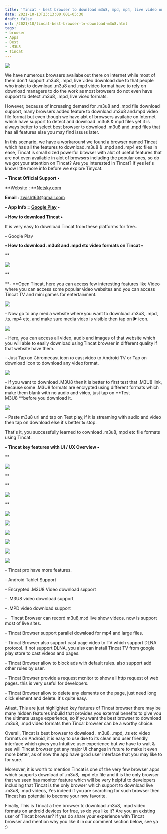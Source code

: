 ```yaml
---
title: 'Tincat - best browser to download m3u8, mpd, mp4, live video on Android!'
date: 2021-10-13T23:13:00.001+05:30
draft: false
url: /2021/10/tincat-best-browser-to-download-m3u8.html
tags: 
- browser
- Apps
- Best
- .M3U8
- Tincat
---
```


[![](https://lh3.googleusercontent.com/-I5z0e5uHolg/YWcX-66ShBI/AAAAAAAAG64/6EA1Prv6rLIxiG-zvIXuELd6lKP32DGegCLcBGAsYHQ/s1600/1634146246451698-0.png)](https://lh3.googleusercontent.com/-I5z0e5uHolg/YWcX-66ShBI/AAAAAAAAG64/6EA1Prv6rLIxiG-zvIXuELd6lKP32DGegCLcBGAsYHQ/s1600/1634146246451698-0.png)

  

  

We have numerous browsers availabe out there on internet while most of them don't support .m3u8, .mpd, live video download due to that people who insist to download .m3u8 and .mpd video format have to rely on download managers to do the work as most browsers do not even have support to detect .m3u8, .mpd, live video formats.

  

However, because of increasing demand for .m3u8 and .mpd file download support, many browsers added feature to download .m3u8 and.mpd video file format but even though we have alot of browsers availabe on Internet which have support to detect and download .m3u8 & mpd files yet it is always better to select best browser to download .m3u8 and .mpd files that has all features else you may find issues later.

  

In this scenario, we have a workaround we found a browser named Tincat which has all the features to download .m3u8 & .mpd and .mp4 etc files in ease, Tincat is small sized powerful browser with alot of useful features that are not even available in alot of browsers including the popular ones, so do we got your attention on Tincat? Are you interested in Tincat? If yes let's know little more info before we explore Tinycat.

  

**• Tincat Official Support •**

**Website : **[Netsky.com](http://netsky.com/)  

**Email** : [zwish163@gmail.com](mailto:zwish163@gmail.com)

**\- App Info = **[Google Play](https://play.google.com/store/apps/details?id=com.netsky.tincat)** -**

**• How to download Tincat •**

It is very easy to download Tincat from these platforms for free..

  

\- [Google Play](https://play.google.com/store/apps/details?id=com.netsky.tincat)

**• How to download .m3u8 and .mpd etc video formats on Tincat •**

**

[![](https://lh3.googleusercontent.com/-SPBe_4n4Ssk/YWcXxQl1yaI/AAAAAAAAG6k/4BEOb-pDOAcJukTAXTbUU3KBk5Zfta_mQCLcBGAsYHQ/s1600/1634146228159542-1.png)](https://lh3.googleusercontent.com/-SPBe_4n4Ssk/YWcXxQl1yaI/AAAAAAAAG6k/4BEOb-pDOAcJukTAXTbUU3KBk5Zfta_mQCLcBGAsYHQ/s1600/1634146228159542-1.png)

  
**

**\- **Open Tincat, here you can access few interesting features like Video where you can access some popular video websites and you can access Tincat TV and mini games for entertainment.

  

[![](https://lh3.googleusercontent.com/-TKs4WPPGnN4/YWcXs3DiyLI/AAAAAAAAG6c/eehjOo-xQwcVOUIFnbWv1ZzqDR4GUcdQQCLcBGAsYHQ/s1600/1634146213597671-2.png)](https://lh3.googleusercontent.com/-TKs4WPPGnN4/YWcXs3DiyLI/AAAAAAAAG6c/eehjOo-xQwcVOUIFnbWv1ZzqDR4GUcdQQCLcBGAsYHQ/s1600/1634146213597671-2.png)

  

  

\- Now go to any media website where you want to download .m3u8, .mpd, .ts. mp4 etc, and make sure media video is visible then tap on ▶️ icon.

  

[![](https://lh3.googleusercontent.com/-D_b5J2SBFRY/YWcXpaEiHVI/AAAAAAAAG6Y/McG5pEFHCDg9OWDYhdg4Gxa1LRQRUH2EACLcBGAsYHQ/s1600/1634146203263229-3.png)](https://lh3.googleusercontent.com/-D_b5J2SBFRY/YWcXpaEiHVI/AAAAAAAAG6Y/McG5pEFHCDg9OWDYhdg4Gxa1LRQRUH2EACLcBGAsYHQ/s1600/1634146203263229-3.png)

  

\- Here, you can access all video, audio and images of that website which you will able to easily download using Tincat browser in different quality if that website have them.

  

\- Just Tap on Chromecast icon to cast video to Android TV or Tap on download icon to download any video format.

  

[![](https://lh3.googleusercontent.com/-d5P1-cU8OmQ/YWcXmiFLK2I/AAAAAAAAG6Q/QKeR17qlzrQYlrLAw1gtN_Md9bOIp92LgCLcBGAsYHQ/s1600/1634146195943574-4.png)](https://lh3.googleusercontent.com/-d5P1-cU8OmQ/YWcXmiFLK2I/AAAAAAAAG6Q/QKeR17qlzrQYlrLAw1gtN_Md9bOIp92LgCLcBGAsYHQ/s1600/1634146195943574-4.png)

  

\- If you want to download .M3U8 then it is better to first test that .M3U8 link, because some .M3U8 formats are encrypted using different formats which make them blank with no audio and video, just tap on **Test M3U8 **before you download it.

  

[![](https://lh3.googleusercontent.com/-8CfIhCUDen0/YWcXk09QX9I/AAAAAAAAG6M/WiSIoOlkCYYKJmkVKJOtLJbNUnAUuXs3gCLcBGAsYHQ/s1600/1634146189260196-5.png)](https://lh3.googleusercontent.com/-8CfIhCUDen0/YWcXk09QX9I/AAAAAAAAG6M/WiSIoOlkCYYKJmkVKJOtLJbNUnAUuXs3gCLcBGAsYHQ/s1600/1634146189260196-5.png)

  

\- Paste m3u8 url and tap on Test play, if it is streaming with audio and video then tap on download else it's better to stop.

  

That's it, you successfully learned to download .m3u8, mpd etc file formats using Tincat.

  

**• Tincat key features with Ul / UX Overview •**

  

**

[![](https://lh3.googleusercontent.com/-DbSa31yy1pM/YWcXjOhUtzI/AAAAAAAAG6I/OFReKUVzurU50Uf9WuAeel8PjOyiN5hQwCLcBGAsYHQ/s1600/1634146180860893-6.png)](https://lh3.googleusercontent.com/-DbSa31yy1pM/YWcXjOhUtzI/AAAAAAAAG6I/OFReKUVzurU50Uf9WuAeel8PjOyiN5hQwCLcBGAsYHQ/s1600/1634146180860893-6.png)

  
**

**

[![](https://lh3.googleusercontent.com/-4yUDePSQH9I/YWcXg5Zr6lI/AAAAAAAAG6E/gYvUV8Tni4U-IEc7DuNltedFpNJg12cHwCLcBGAsYHQ/s1600/1634146172170210-7.png)](https://lh3.googleusercontent.com/-4yUDePSQH9I/YWcXg5Zr6lI/AAAAAAAAG6E/gYvUV8Tni4U-IEc7DuNltedFpNJg12cHwCLcBGAsYHQ/s1600/1634146172170210-7.png)

  
**

[![](https://lh3.googleusercontent.com/-4x1j-JFafrY/YWcXez3P_AI/AAAAAAAAG6A/0-vANdJPU_Eg54m8a651p34Wgtxnju5xACLcBGAsYHQ/s1600/1634146168099988-8.png)](https://lh3.googleusercontent.com/-4x1j-JFafrY/YWcXez3P_AI/AAAAAAAAG6A/0-vANdJPU_Eg54m8a651p34Wgtxnju5xACLcBGAsYHQ/s1600/1634146168099988-8.png)

  

[![](https://lh3.googleusercontent.com/-pmrE20Xno4E/YWcXd3ewoTI/AAAAAAAAG58/EUoFUR84k_QT8bYi6xCDnjfQiGM_wQn3ACLcBGAsYHQ/s1600/1634146156643369-9.png)](https://lh3.googleusercontent.com/-pmrE20Xno4E/YWcXd3ewoTI/AAAAAAAAG58/EUoFUR84k_QT8bYi6xCDnjfQiGM_wQn3ACLcBGAsYHQ/s1600/1634146156643369-9.png)

  

[![](https://lh3.googleusercontent.com/-1dFH3JghcQU/YWcXbOtlDeI/AAAAAAAAG54/ejbKgKJE-Q0DLqv2jc8HBeuRkWYVSaAXwCLcBGAsYHQ/s1600/1634146149715873-10.png)](https://lh3.googleusercontent.com/-1dFH3JghcQU/YWcXbOtlDeI/AAAAAAAAG54/ejbKgKJE-Q0DLqv2jc8HBeuRkWYVSaAXwCLcBGAsYHQ/s1600/1634146149715873-10.png)

  

[![](https://lh3.googleusercontent.com/-XyINhvZD8Ug/YWcXZDnVWBI/AAAAAAAAG50/ftPGobHurVM_lJ65ezCLwnN9FSdzqKF1wCLcBGAsYHQ/s1600/1634146143422319-11.png)](https://lh3.googleusercontent.com/-XyINhvZD8Ug/YWcXZDnVWBI/AAAAAAAAG50/ftPGobHurVM_lJ65ezCLwnN9FSdzqKF1wCLcBGAsYHQ/s1600/1634146143422319-11.png)

  

[![](https://lh3.googleusercontent.com/-1_Mo0TDLtl4/YWcXXmh-BQI/AAAAAAAAG5w/AGG64hZ4UDYcQNtgoCE5I4Ij2uRDZ6dOQCLcBGAsYHQ/s1600/1634146133781147-12.png)](https://lh3.googleusercontent.com/-1_Mo0TDLtl4/YWcXXmh-BQI/AAAAAAAAG5w/AGG64hZ4UDYcQNtgoCE5I4Ij2uRDZ6dOQCLcBGAsYHQ/s1600/1634146133781147-12.png)

  

[![](https://lh3.googleusercontent.com/-SQSEoyqDdfA/YWcWvvlpxYI/AAAAAAAAG5k/6_AQPzTLu3QjrABqiAr7-BxdXS0rxCAZwCLcBGAsYHQ/s1600/1634145972755160-13.png)](https://lh3.googleusercontent.com/-SQSEoyqDdfA/YWcWvvlpxYI/AAAAAAAAG5k/6_AQPzTLu3QjrABqiAr7-BxdXS0rxCAZwCLcBGAsYHQ/s1600/1634145972755160-13.png)

  

\- Tincat pro have more features.

  

\- Android Tablet Support

  

\- Encrypted .M3U8 Video download support

  

\- .M3U8 video download support

  

\- .MPD video download support

  

\-   Tincat Browser can record m3u8,mpd live show videos. now is support most of live sites.

  

\- Tincat Browser support parallel download for mp4 and large files.

  

\- Tincat Browser also support cast page video to TV which support DLNA protocol. If not support DLNA, you also can install Tincat TV from google play store to cast videos and pages.

  

\- Tincat Browser allow to block ads with default rules. also support add other rules by user.

  

\- Tincat Browser provide a request monitor to show all http request of web pages. this is very useful for developers.

  

\- Tincat Browser allow to delete any elements on the page, just need long click element and delete. it's quite easy.

  

Atlast, This are just highlighted key features of Tincat browser there may be many hidden features inbuild that provides you external benefits to give you the ultimate usage experience, so if you want the best browser to download .m3u8, .mpd video formats then Tincat browser can be a worthy choice.

  

Overall, Tincat is best browser to download . m3u8, .mpd, .ts etc video formats on Android, it is easy to use due to its clean and user friendly interface which gives you Intuitive user experience but we have to wait & see will Tincat browser get any major UI changes in future to make it even more better, as of now the app have good user interface that you may like to for sure.

  

Moreover, it is worth to mention Tincat is one of the very few browser apps which supports download of .m3u8, .mpd etc file and it is the only browser that we seen has monitor feature which will be very helpful to developers including that Tincat is the only browser which support to download live .m3u8, .mpd videos, Yes indeed if you are searching for such browser then Tincat has potential to become your new favorite.  

  

Finally, This is Tincat a free browser to download .m3u8, .mpd video formats on android devices for free, so do you like it? Are you an existing user of Tincat browser? If yes do share your experience with Tincat browser and mention why you like it in our comment section below, see ya :)